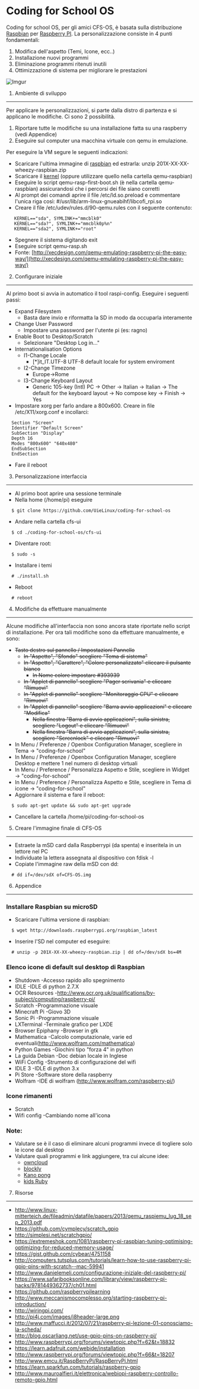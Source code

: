 Coding for School OS
===
Coding for school OS, per gli amici CFS-OS, è basata sulla distribuzione [Raspbian](http://www.raspbian.org) per [Raspberry PI](http://www.raspberrypi.org).
La personalizzazione consiste in 4 punti fondamentali:

1. Modifica dell'aspetto (Temi, Icone, ecc..)
2. Installazione nuovi programmi
3. Eliminazione programmi ritenuti inutili
4. Ottimizzazione di sistema per migliorare le prestazioni 

![Imgur](http://i.imgur.com/vFVXEB7.png?1)

1. Ambiente di sviluppo
---
Per applicare le personalizzazioni, si parte dalla distro di partenza e si applicano le modifiche.
Ci sono 2 possibilità.

1. Riportare tutte le modifiche su una installazione fatta su una raspberry (vedi Appendice)
2. Eseguire sul computer una macchina virtuale con qemu in emulazione.

Per eseguire la VM segure le seguenti indicazioni:

* Scaricare l'ultima immagine di [raspbian](http://downloads.raspberrypi.org/raspbian_latest) ed estrarla: unzip 201X-XX-XX-wheezy-raspbian.zip
* Scaricare il [kernel](http://xecdesign.com/downloads/linux-qemu/kernel-qemu) (oppure utilizzare quello nella cartella qemu-raspbian)
* Eseguire lo script qemu-rasp-first-boot.sh (è nella cartella qemu-raspbian) assicurandosi che i percorsi dei file siano corretti
* Al prompt dei comandi aprire il file /etc/ld.so.preload e commentare l'unica riga così: #/usr/lib/arm-linux-gnueabihf/libcofi_rpi.so
* Creare il file /etc/udev/rules.d/90-qemu.rules con il seguente contenuto:
```
   KERNEL=="sda", SYMLINK+="mmcblk0"
   KERNEL=="sda?", SYMLINK+="mmcblk0p%n"
   KERNEL=="sda2", SYMLINK+="root"
```
* Spegnere il sistema digitando exit
* Eseguire script qemu-rasp.sh
* Fonte: [http://xecdesign.com/qemu-emulating-raspberry-pi-the-easy-way/](http://xecdesign.com/qemu-emulating-raspberry-pi-the-easy-way/)


2. Configurare iniziale
---
Al primo boot si avvia in automatico il tool raspi-config. Eseguire i seguenti passi:

* Expand Filesystem
  - Basta dare invio e riformatta la SD in modo da occuparla interamente
* Change User Password
  - Impostare una password per l'utente pi (es: ragno)
* Enable Boot to Desktop/Scratch
  - Selezionare "Desktop Log in..."
* Internationalisation Options
  - I1-Change Locale
      - [*]it_IT.UTF-8 UTF-8 default locale for system enviroment
  - I2-Change Timezone
      - Europe->Rome
  - I3-Change Keyboard Layout
      - Generic 105-key (Intl) PC -> Other -> Italian -> Italian -> The default for
     the keyboard layout -> No compose key -> Finish -> Yes
* Impostare xorg per farlo andare a 800x600. Creare in file /etc/X11/xorg.conf e incollarci:
```
  Section "Screen"
  Identifier "Default Screen"
  SubSection "Display"
  Depth 16
  Modes "800x600" "640x480"
  EndSubSection
  EndSection
```
* Fare il reboot

3. Personalizzazione interfaccia
---

* Al primo boot aprire una sessione terminale
* Nella home (/home/pi) eseguire
```
  $ git clone https://github.com/UieLinux/coding-for-school-os
```
* Andare nella cartella cfs-ui
```
  $ cd ./coding-for-school-os/cfs-ui
```
* Diventare root:
```
  $ sudo -s
```
* Installare i temi
```
  # ./install.sh
```

* Reboot
```
  # reboot
```

4. Modifiche da effettuare manualmente
---
Alcune modifiche all'interfaccia non sono ancora state riportate nello script di installazione. Per ora tali modifiche sono da effettuare manualmente, e sono:

* ~~Tasto destro sul pannello / Impostazioni Pannello~~
   * ~~In "Aspetto", "Sfondo" scegliere "Tema di sistema"~~
   * ~~In "Aspetto", "Carattere", "Colore personalizzato" cliccare il pulsante bianco~~
      * ~~In Nome colore impostare #393939~~
   * ~~In "Applet di pannello" scegliere "Pager scrivania" e cliccare "Rimuovi"~~
   * ~~In "Applet di pannello" scegliere "Monitoraggio CPU" e cliccare "Rimuovi"~~
   * ~~In "Applet di pannello" scegliere "Barra avvio applicazioni" e cliccare "Modifica"~~
      * ~~Nella finestra "Barra di avvio applicazioni", sulla sinistra, scegliere "Logout" e cliccare "Rimuovi"~~
      * ~~Nella finestra "Barra di avvio applicazioni", sulla sinistra, scegliere "Screenlock" e cliccare "Rimuovi"~~
* In Menu / Preferenze / Openbox Configuration Manager, scegliere in Tema -> "coding-for-school"
* In Menu / Preferenze / Openbox Configuration Manager, scegliere Desktop e mettere 1 nel numero di desktop virtuali
* In Menu / Preference / Personalizza Aspetto e Stile, scegliere in Widget -> "coding-for-school"
* In Menu / Preference / Personalizza Aspetto e Stile, scegliere in Tema di icone -> "coding-for-school"
* Aggiornare il sistema e fare il reboot:
```
  $ sudo apt-get update && sudo apt-get upgrade
```
* Cancellare la cartella /home/pi/coding-for-school-os

5. Creare l'immagine finale di CFS-OS
---
* Estraete la mSD card dalla Raspberrypi (da spenta) e inseritela in un lettore nel PC
* Individuate la lettera assegnata al dispositivo con fdisk -l
* Copiate l'immagine raw della mSD con dd:
```
  # dd if=/dev/sdX of=CFS-OS.img
```

6. Appendice
---
### Installare Raspbian su microSD

* Scaricare l'ultima versione di raspbian:
```
  $ wget http://downloads.raspberrypi.org/raspbian_latest
```
* Inserire l'SD nel computer ed eseguire:
```
  # unzip -p 201X-XX-XX-wheezy-raspbian.zip | dd of=/dev/sdX bs=4M
```

### Elenco icone di default sul desktop di Raspbian

- Shutdown		-Accesso rapido allo spegnimento
- IDLE			-IDLE di python 2.7.X	
- OCR Resources		-http://www.ocr.org.uk/qualifications/by-subject/computing/raspberry-pi/
- Scratch		-Programmazione visuale
- Minecraft Pi		-Giovo 3D
- Sonic Pi		-Programmazione visuale
- LXTerminal		-Terminale grafico per LXDE
- Browser Epiphany	-Browser in gtk
- Mathematica		-Calcolo computazionale, varie ed eventuali(http://www.wolfram.com/mathematica)
- Python Games		-Giochini tipo "forza 4" in python
- La guida Debian	-Doc debian locale in Inglese
- WiFi Config		-Strumento di configurazione del wifi
- IDLE 3			-IDLE di python 3.x
- Pi Store		-Software store della raspberry
- Wolfram		-IDE di wolfram (http://www.wolfram.com/raspberry-pi/)

### Icone rimanenti

- Scratch
- Wifi config		-Cambiando nome all'icona

### Note:

* Valutare se è il caso di eliminare alcuni programmi invece di togliere solo le icone dal desktop
* Valutare quali programmi e link aggiungere, tra cui alcune idee:
  - [owncloud](http://owncloud.org/)
  - [blockly](https://code.google.com/p/blockly/)
  - [Kano pong](http://www.codecademy.com/courses/kano-pong/0/1)
  - [kids Ruby](http://kidsruby.com)

7. Risorse
--- 
* http://www.linux-mitterteich.de/fileadmin/datafile/papers/2013/qemu_raspiemu_lug_18_sep_2013.pdf
* https://github.com/cymplecy/scratch_gpio
* http://simplesi.net/scratchgpio/
* https://extremeshok.com/1081/raspberry-pi-raspbian-tuning-optimising-optimizing-for-reduced-memory-usage/
* https://gist.github.com/cybear/4751158
* http://computers.tutsplus.com/tutorials/learn-how-to-use-raspberry-pi-gpio-pins-with-scratch--mac-59941
* http://www.danielemeli.com/configurazione-iniziale-del-raspberry-pi/
* https://www.safaribooksonline.com/library/view/raspberry-pi-hacks/9781449362737/ch01.html
* https://github.com/raspberrypilearning
* http://www.meccanismocomplesso.org/starting-raspberry-pi-introduction/
* http://wiringpi.com/
* http://pi4j.com/images/j8header-large.png
* http://www.maffucci.it/2012/07/21/raspberry-pi-lezione-01-conosciamo-la-scheda/
* http://blog.oscarliang.net/use-gpio-pins-on-raspberry-pi/
* http://www.raspberrypi.org/forums/viewtopic.php?f=62&t=18832
* https://learn.adafruit.com/webide/installation
* http://www.raspberrypi.org/forums/viewtopic.php?f=66&t=18207
* http://www.emcu.it/RaspBerryPi/RaspBerryPi.html
* https://learn.sparkfun.com/tutorials/raspberry-gpio
* http://www.mauroalfieri.it/elettronica/webiopi-raspberry-controllo-remoto-gpio.html
